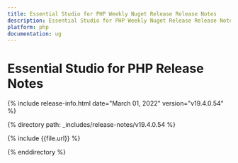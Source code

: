 ```yaml
---
title: Essential Studio for PHP Weekly Nuget Release Release Notes  
description: Essential Studio for PHP Weekly Nuget Release Release Notes  
platform: php
documentation: ug
---
```


# Essential Studio for PHP  Release Notes  

{% include release-info.html date="March 01, 2022"  version="v19.4.0.54" %} 

{% directory path: _includes/release-notes/v19.4.0.54 %}

{% include {{file.url}} %}

{% enddirectory %}